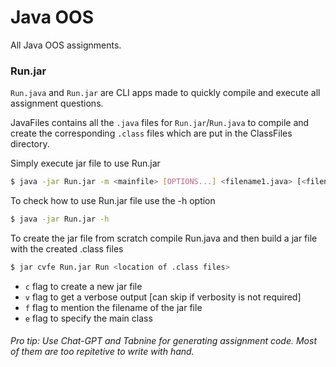 # Java OOS

All Java OOS assignments.

### Run.jar

`Run.java` and `Run.jar` are CLI apps made to quickly compile and execute all assignment questions. 

JavaFiles contains all the `.java` files for `Run.jar`/`Run.java` to compile and create the corresponding `.class` files which are put in the ClassFiles directory.

Simply execute jar file to use Run.jar
```bash
$ java -jar Run.jar -m <mainfile> [OPTIONS...] <filename1.java> [<filename2.java>...]
```

To check how to use Run.jar file use the -h option
```bash
$ java -jar Run.jar -h
```

To create the jar file from scratch compile Run.java and then build a jar file with the created .class files

```bash
$ jar cvfe Run.jar Run <location of .class files>
```

- `c` flag to create a new jar file
- `v` flag to get a verbose output [can skip if verbosity is not required]
- `f` flag to mention the filename of the jar file
- `e` flag to specify the main class

###### Pro tip: Use Chat-GPT and Tabnine for generating assignment code. Most of them are too repitetive to write with hand.
